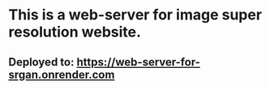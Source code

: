 # This is a web-server for image super resolution website.

## Deployed to: https://web-server-for-srgan.onrender.com
